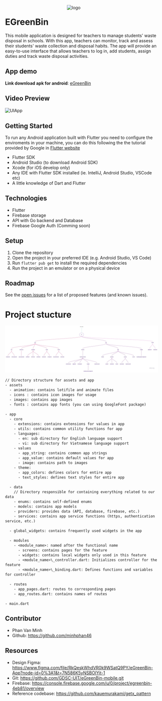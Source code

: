 <img align="right" width="300" alt="logo" src="https://user-images.githubusercontent.com/92455101/215042770-66273c82-6889-479e-a2a4-3c1f5a9e1230.png">

# EGreenBin

This mobile application is designed for teachers to manage students' waste disposal in schools. With this app, teachers can monitor, track and assess their students' waste collection and disposal habits. The app will provide an easy-to-use interface that allows teachers to log in, add students, assign duties and track waste disposal activities.

## App demo

**Link download apk for android**: [eGreenBin](https://drive.google.com/file/d/1VTPtGCNmN7gW3FWnvPVunL8GQx1P8L8j/view?usp=share_link)

## Video Preview

<img align="center" width="200" alt="UIApp" src="https://media1.giphy.com/media/v1.Y2lkPTc5MGI3NjExNDIxYTBjYjYxMGMyNDlkN2E0YTM5MTBiNWMwMWI4NGI5ZTE2YTRhMCZjdD1n/IgTrLX9Ou58tmIaUBh/giphy.gif">

## Getting Started

To run any Android application built with Flutter you need to configure the enviroments in your machine, you can do this following the the tutorial provided by Google in [Flutter website](https://flutter.dev/docs/get-started/install)

- Flutter SDK
- Android Studio (to download Android SDK)
- Xcode (for iOS develop only)
- Any IDE with Flutter SDK installed (ie. IntelliJ, Android Studio, VSCode etc)
- A little knowledge of Dart and Flutter

## Technologies

- Flutter
- Firebase storage
- API with Go backend and Database
- Firebase Google Auth (Comming soon)

## Setup

1. Clone the repository
2. Open the project in your preferred IDE (e.g. Android Studio, VS Code)
3. Run `flutter pub get` to install the required dependencies
4. Run the project in an emulator or on a physical device

## Roadmap

See the [open issues](https://github.com/GDSC-UIT/eGreenBin-mobile/issues) for a list of proposed features (and known issues).

# Project stucture

![GetX_Structure](assets/images/GetX_Structure.jpg)

```
// Directory structure for assets and app
- assets
  - animation: contains lotifile and animate files
  - icons : contains icon images for usage
  - images: contains app images
  - fonts : contains app fonts (you can using GoogleFont package)

- app
  - core
    - extensions: contains extensions for values in app
    - utils: contains common utility functions for app
    - languages:
      - en: sub directory for English language support
      - vi: sub directory for Vietnamese language support
    - values
      - app_string: contains common app strings
      - app_value: contains default values for app
      - image: contains path to images
    - theme:
      - app_colors: defines colors for entire app
      - text_styles: defines text styles for entire app

  - data
    // Directory responsible for containing everything related to our data
    - enums: contains self-defined enums
    - models: contains app models
    - providers: provides data (API, database, firebase, etc.)
    - services: contains app service functions (https, authentication service, etc.)

  - global_widgets: contains frequently used widgets in the app

  - modules
    - <module_name>: named after the functional name
      - screens: contains pages for the feature
      - widgets: contains local widgets only used in this feature
      - <module_name>\_controller.dart: Initializes controller for the feature
      - <module_name>\_binding.dart: Defines functions and variables for controller

  - routes
    - app_pages.dart: routes to corresponding pages
    - app_routes.dart: contains names of routes

- main.dart
```

## Contributor

- Phan Van Minh
- Github: https://github.com/minhphan46

## Resources

- Design Figma: https://www.figma.com/file/RkQeskWhdVR0k9WSatQ9PY/eGreenBin-App?node-id=0%3A1&t=7N586K5yNSBOIYit-1
- Git: https://github.com/GDSC-UIT/eGreenBin-mobile.git
- Firebase: https://console.firebase.google.com/u/0/project/egreenbin-4eb81/overview
- Reference codebase: https://github.com/kauemurakami/getx_pattern
